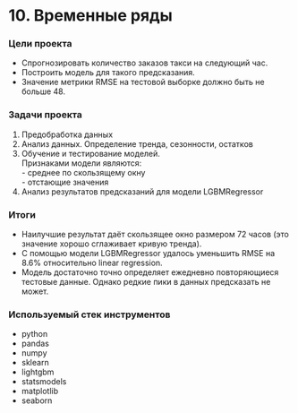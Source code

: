 # 10. Временные ряды

### Цели проекта

- Спрогнозировать количество заказов такси на следующий час.  
- Построить модель для такого предсказания.  
- Значение метрики RMSE на тестовой выборке должно быть не больше 48.  

### Задачи проекта

1. Предобработка данных  
2. Анализ данных. Определение тренда, сезонности, остатков  
3. Обучение и тестирование моделей.  
    Признаками модели являются:  
        - среднее по скользящему окну  
        - отстающие значения
4. Анализ результатов предсказаний для модели LGBMRegressor  

### Итоги

- Наилучшие результат даёт скользящее окно размером 72 часов (это значение хорошо сглаживает кривую тренда).  
- С помощью модели LGBMRegressor удалось уменьшить RMSE на 8.6% относительно linear regression.  
- Модель достаточно точно определяет ежедневно повторяющиеся тестовые данные. Однако редкие пики в данных предсказать не может.  

### Используемый стек инструментов

- python
- pandas
- numpy
- sklearn
- lightgbm
- statsmodels
- matplotlib
- seaborn
